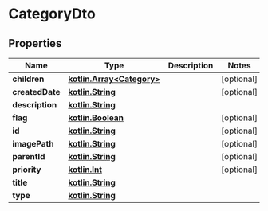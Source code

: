 # CategoryDto

## Properties
Name | Type | Description | Notes
------------ | ------------- | ------------- | -------------
**children** | [**kotlin.Array&lt;Category&gt;**](Category.md) |  |  [optional]
**createdDate** | [**kotlin.String**](.md) |  |  [optional]
**description** | [**kotlin.String**](.md) |  | 
**flag** | [**kotlin.Boolean**](.md) |  |  [optional]
**id** | [**kotlin.String**](.md) |  |  [optional]
**imagePath** | [**kotlin.String**](.md) |  |  [optional]
**parentId** | [**kotlin.String**](.md) |  |  [optional]
**priority** | [**kotlin.Int**](.md) |  |  [optional]
**title** | [**kotlin.String**](.md) |  | 
**type** | [**kotlin.String**](.md) |  | 
